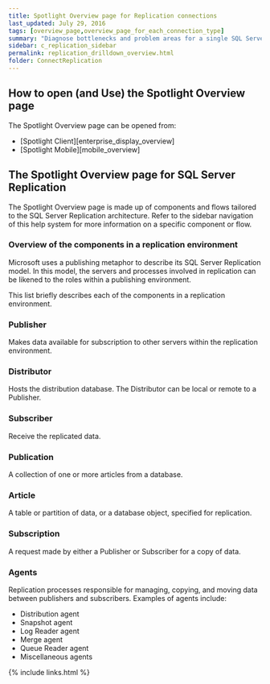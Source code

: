 ```yaml
---
title: Spotlight Overview page for Replication connections
last_updated: July 29, 2016
tags: [overview_page,overview_page_for_each_connection_type]
summary: "Diagnose bottlenecks and problem areas for a single SQL Server Replication connection."
sidebar: c_replication_sidebar
permalink: replication_drilldown_overview.html
folder: ConnectReplication
---
```




## How to open (and Use) the Spotlight Overview page
The Spotlight Overview page can be opened from:
* [Spotlight Client][enterprise_display_overview]
* [Spotlight Mobile][mobile_overview]

## The Spotlight Overview page for SQL Server Replication
The Spotlight Overview page is made up of components and flows tailored to the SQL Server Replication architecture. Refer to the sidebar navigation of this help system for more information on a specific component or flow.

### Overview of the components in a replication environment

Microsoft uses a publishing metaphor to describe its SQL Server Replication model. In this model, the servers and processes involved in replication can be likened to the roles within a publishing environment.

This list briefly describes each of the components in a replication environment.

### Publisher
 Makes data available for subscription to other servers within the replication environment.

### Distributor
 Hosts the distribution database. The Distributor can be local or remote to a Publisher.

### Subscriber
 Receive the replicated data.

### Publication
 A collection of one or more articles from a database.

### Article
 A table or partition of data, or a database object, specified for replication.

### Subscription
 A request made by either a Publisher or Subscriber for a copy of data.

### Agents
 Replication processes responsible for managing, copying, and moving data between publishers and subscribers. Examples of agents include:

* Distribution agent
* Snapshot agent
* Log Reader agent
* Merge agent
* Queue Reader agent
* Miscellaneous agents


{% include links.html %}

